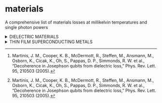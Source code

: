 # materials
A comprehensive list of materials losses at millikelvin temperatures and single photon powers

<details><summary>DIELECTRIC MATERIALS</summary>
<p>

|  Material  | Reference | Dep. | Geom. | \deltaLP [x 10^-5] | F\delta^0TLS [x 10^-5] |
| ---------- | --------- | ---- | ----- | ----------- | --------------- |
| a-SiO2 | Martinis 2005[^Martinis2005] | CVD  | LE PPC | 500 | |
| a-SiNx | Martinis 2005[^Martinis2005] | CVD | LE PPC | 20 | |
| a-Si:H | OConnell 2008 | NA | LE PPC, CPW | 1-13 | |
| SiNx | OConnell 2008 | NA | LE PPC, CPW | 10-20 | |
| SiO2 | OConnell 2008 | Therm. ox. | CPW | 30-33 | |
| Si | OConnell 2008 | Sputtered | CPW | 50-60 | |
| AlN | OConnell 2008 | NA | CPW | 110-180 | |
| SiO2 | OConnell 2008 | PECVD | CPW | 270-290 | |
| MgO | OConnell 2008 | NA | CPW | 500-800 | |
| a-SiO2 | Cicak 2010 | ECR-PECVD | LE PPC | 600 | |
| a-SiN | Cicak 2010 | ECR-PECVD | LE PPC | 40-50 | |
| a-Si | Cicak 2010 | Sputter | LE PPC | 150-200 | |
| Nb2O5 | Kaiser 2010 | Anodic ox. | LE PPC | 100-400 | |
| SiO | Kaiser 2010 | Therm. evap. | LE PPC | 20-50 | |
| SiNx | Kaiser 2010 | PECVD | LE PPC | 10-30 | |
| a-SiN | Paik 2010 | ICP CVD | LE PPC | 2.5-120 | |
| AlOx | Pappas 2011 | Therm. ox. | CPW | | $F$ $\times 100$ |
| Al2O3 | Weides 2011 | MBE | LE PPC | 6 | |
| HfO2 | Burnett 2013 | Sputter | LE IDC | | 1.5-2.5 |
| Al2O3 | Burnett 2013 | Sputter | LE IDC | | 2.0-2.5 |
| Al2O3 | Cho 2013 | PLD | LE PPC | 3-5 | |
| SiOx | Li 2013 | ECR-PECVD | Microstrip | 100-700 | |
| AlOx | Deng 2014 | Plasma ox. | LE overlap | 140-180 | |
| SiN | Duff 2016 | ICP-PECVD | Microstrip |  | 78 |
| SiO2 | Goetz 2016 | Therm. ox. | CPW |  | 0.34-0.89 |
| a-Si | Lecocq 2017 | PECVD | LE PPC | 15-50 | |
| SiNx | Sarabi 2016 | PECVD | LE PPC | 78 | |
| AlOx | Brehm 2017 | Anodic ox. | CPW + PPC | | 4-22 |
| B4C | Wisbey 2019 | Sputter | CPW | | 10-15 |
| BN | Wisbey 2019 | Sputter | CPW | | 6 |
| Al2O3 | McRae 2020 | Sputter | LE PPC | | 100 |
| HSQ | Niepce 2020 | Spin-on-glass | CPW |  800 | |

</p>
</details>

<details><summary>THIN FILM SUPERCONDUCTING METALS</summary>
<p>

|  SC  | Reference | Dep. | Surf./Etch | Geom. | \deltaLP [x 10^-6] | F\delta^0TLS [x 10^-6] | w/g |
| ---- | --------- | ---- | ---------- | ----- | ----------- | --------------- | --- |
| Nb | Gao2008b | NA | NA |  Al2O3  | \lambda/4  | | 2.4-29.8 | 3/2-50/33 |
| Nb | Kumar2008 | NA | NA, RIE |  Si  |  \lambda/4  | | 29.4 | 5/1 | %| 5/1 |
| Al | OConnell2008 | NA | NA | Si |  \lambda/2  | <5-12 |
| Re | OConnell2008 | NA | NA |  Al2O3  |  \lambda/2  | <6-10 |
| Al | OConnell2008 | NA | NA |  Al2O3  |  \lambda/2  | <9-21 |
| Al | OConnell2008 | NA | NA |  Al2O3  | LE IDC | 41-47 |
|  Re  | Wang2009 | E-beam | NA, RIE |  Al2O3  |  \lambda/4  | 1-3 | | 16/6.4-5/2 |
| Al  | Wang2009 | Sputter | NA, RIE |  Al2O3  |  \lambda/4  | 3-10 | | 16/6.4-5/2 |
| NbTiN  | Barends2010b | Sputter | H-pass., RIE |  Si  |  \lambda/4  | 3 | | 3/2-6/2 | 
| Ta  | Barends2010b | Sputter | NA, RIE |  Si  |  \lambda/4  | 30 | | 5/2 |
| Nb  | Macha2010 | NA | none, dry etch |  Al2O3  |  \lambda/2  | | 2.4-2.6 | 50/30 |
| Nb  | Macha2010 | NA | none, dry etch |  Si  |  \lambda/2  | | 1.3, 1.6 | 50/30 | 
| Al  | Macha2010 | NA | none, liftoff |  Al2O3  |  \lambda/2  | | 2.0 | 50/30 |
| Nb  | Burnett2013 | Sputter | NA |  Al2O3  | LE IDC | | 2.0 | |
| Re  | Cho2013 | MBE | Anneal / NA |  Al2O3  | LE IDC | 30-50 | | |
| TiN  | Ohya2014 | Sputter | Nano-Strip+HF, RIE |  Si  |  \lambda/4  | 1 | | 15/10|
| Nb+Pt  | Burnett2016 | MBE | NA, RIE |  Al2O3  | LE IDC | | 12 | |
| Nb  | Burnett2016 | Sputter | NA, RIE |  Al2O3  | Fractal | | 1.1 | |
| Nb  | Goetz2016 | Sputter | HF / RIE |  Si  |  \lambda/2  | | 0.9 | 20/12 |
| Nb  | Goetz2016 | Sputter | Ar mill / RIE |  Al2O3  |  \lambda/2  | | 1.6 | 20/12|
| Al  | Richardson2016 | MBE | Various, wet etch |  Si  |  \lambda/4  | | 0.2-760 | 3/2-22/12|
| Al  | Richardson2016 | MBE | Various, RIE |  Si  |  \lambda/4  | | 0.5-4800 | 3/2-22/12 |
| Al  | Richardson2016 | MBE | Various, wet etch |  Al2O3  |  \lambda/4  | | 0.5-5.3 | 3/2-22/12|
| Al  | Richardson2016 | MBE | Various, RIE |  Al2O3  |  \lambda/4  | | 0.4-7.4 | 3/2-22/12|
| NbN  | DeGraaf2017 | Sputter | none, NA |  Al2O3  | Fractal | | 10.4-10.6 | g=2|
| NbN  | DeGraaf2017 | Sputter | Anneal, NA |  Al2O3  | Fractal | | 7.44, 7.69 | g=2|
| Al  | Burnett2018 | E-beam | HF, wet etch |  Si  |  \lambda/4  | 1.3 | 1.1 |
| TiN  | Calusine2018 | Sputter | RCA, RIE |  Si  |  \lambda/4   | | 0.3 | 16/8-22/11 |
| Al  | Earnest2018 | E-beam | none, RIE |  Si  |  \lambda/4  | 3.1 | 3.27 | 15/9 |
| Al  | Earnest2018 | E-beam | RCA-1+HF, RIE |  Si  |  \lambda/4  | 1.9 | 1.53 | 15/9 |
| Al  | Earnest2018 | E-beam | Anneal, RIE |  Si  |  \lambda/4  | 1.8 | 1.56 | 15/9 |
| Al  | Earnest2018 | E-beam | RCA-1+HF+anneal, RIE |  Si  |  \lambda/4   | 1.2 | 0.8 | 15/9 |
| In  | McRae2018 | Therm. evap. | none, wet etch |  Si  |  \lambda/4  | | 40 | 12/6 |
| In  | McRae2018 | Therm. evap. | HF, wet etch |  Si  |  \lambda/4  | | 50 | 12/6 |
| TiN  | Shearrow2018 | ALD | Nano-Strip/HF, RIE |  Si  | LE IDC | 0.5-17 | |
| TiN  | Lock2019 | Sputter | HF, RIE |  Si  |  \lambda/4  | | 0.2-30 | 3/12 |
| Nb  | Nersisyan2019 | PVD | Various, RIE |  Si  |  \lambda/4  | 0.8-6 | |
| TiN  | Woods2019 | Sputter | RCA, RIE |  Si  |  \lambda/4  | | 0.3-1 |

</p>
</details>

[^Martinis2005]: Martinis, J. M., Cooper, K. B., McDermott, R., Steffen, M., Ansmann, M., Osborn, K., Cicak, K., Oh, S., Pappas, D. P., Simmonds, R. W. et al., “Decoherence in Josephson qubits from dielectric loss,” Phys. Rev. Lett. 95, 210503 (2005).
